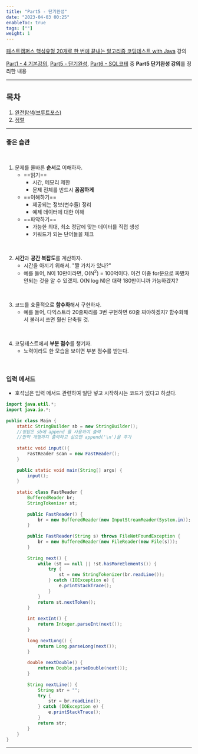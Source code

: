 ```yaml
---
title: "Part5 - 단기완성"
date: "2023-04-03 00:25"
enableToc: true
tags: [""]
weight: 1
---
```


<a href='https://fastcampus.co.kr/dev_online_codingtest' target='_blank'>패스트캠퍼스 핵심유형 20개로 한 번에 끝내는 알고리즘 코딩테스트 with Java</a> 강의

[Part1 - 4 기본강의](brain/Lecture/algo/fastcampus-algo/part1-4/p1-ch00.md), [Part5 - 단기완성](brain/Lecture/algo/fastcampus-algo/part5/p5-ch00.md), [Part6 - SQL코테](brain/Lecture/algo/fastcampus-algo/part6/p6-ch00.md)  중 **Part5 단기완성 강의**를 정리한 내용

<hr>

## 목차

1. [완전탐색(브루트포스)](brain/Lecture/algo/fastcampus-algo/part5/p5-ch01.md)
2. [정렬](brain/Lecture/algo/fastcampus-algo/part5/p5-ch02.md)

<hr>

### 좋은 습관

<br>

1. 문제를 올바른 **순서**로 이해하자.
	- ==읽기==
		- 시간, 메모리 제한
		- 문제 전체를 반드시 **꼼꼼하게**
	- ==이해하기==
		- 제공되는 정보(변수들) 정리
		- 예제 데이터에 대한 이해
	- ==파악하기==
		- 가능한 최대, 최소 정답에 맞는 데이터를 직접 생성
		- 키워드가 되는 단어들을 체크

<br>

2. **시간**과 **공간 복잡도**를 계산하자.
	- 시간을 아끼기 위해서. "짤 가치가 있나?"
	- 예를 들어, N이 10만이라면, O(N<sup>2</sup>) = 100억이다. 이건 이중 for문으로 짜봤자 안되는 것을 알 수 있겠지. O(N log N)은 대략 180만이니까 가능하겠지?

<br>

3. 코드를 효율적으로 **함수화**해서 구현하자.
	- 예를 들어, 다익스트라 20줄짜리를 3번 구현하면 60줄 짜야하겠지? 함수화해서 불러서 쓰면 훨씬 단축될 것.

<br>

4. 코딩테스트에서 **부분 점수**를 챙기자.
	- 노력이라도 한 모습을 보이면 부분 점수를 받는다.

<br>

### 입력 메서드

- 호석님은 입력 메서드 관련하여 일단 넣고 시작하시는 코드가 있다고 하셨다.

```java
import java.util.*;  
import java.io.*;  
  
public class Main {  
    static StringBuilder sb = new StringBuilder();  
    //정답은 sb에 append 를 사용하여 출력  
    //만약 개행까지 출력하고 싶으면 append('\n')을 추가  
  
    static void input(){  
        FastReader scan = new FastReader();  
    }  
  
    public static void main(String[] args) {  
        input();  
    }  
  
    static class FastReader {  
        BufferedReader br;  
        StringTokenizer st;  
  
        public FastReader() {  
            br = new BufferedReader(new InputStreamReader(System.in));  
        }  
  
        public FastReader(String s) throws FileNotFoundException {  
            br = new BufferedReader(new FileReader(new File(s)));  
        }  
  
        String next() {  
            while (st == null || !st.hasMoreElements()) {  
                try {  
                    st = new StringTokenizer(br.readLine());  
                } catch (IOException e) {  
                    e.printStackTrace();  
                }  
            }  
            return st.nextToken();  
        }  
  
        int nextInt() {  
            return Integer.parseInt(next());  
        }  
  
        long nextLong() {  
            return Long.parseLong(next());  
        }  
  
        double nextDouble() {  
            return Double.parseDouble(next());  
        }  
  
        String nextLine() {  
            String str = "";  
            try {  
                str = br.readLine();  
            } catch (IOException e) {  
                e.printStackTrace();  
            }  
            return str;  
        }  
    }  
}
```

<hr>

